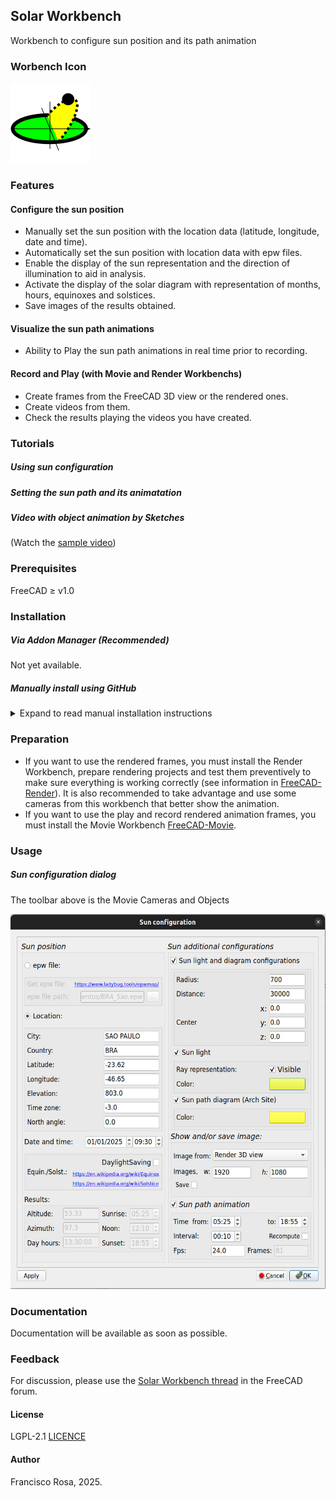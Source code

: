 ## Solar Workbench
Workbench to configure sun position and its path animation

### Worbench Icon
![Solar Workbench Icon](./icons//SolarIcon.svg)

### Features
#### Configure the sun position

* Manually set the sun position with the location data (latitude, longitude, date and time).
* Automatically set the sun position with location data with epw files.
* Enable the display of the sun representation and the direction of illumination to aid in analysis.
* Activate the display of the solar diagram with representation of months, hours, equinoxes and solstices.
* Save images of the results obtained.

#### Visualize the sun path animations

* Ability to Play the sun path animations in real time prior to recording.

#### Record and Play (with Movie and Render Workbenchs)

* Create frames from the FreeCAD 3D view or the rendered ones.   
* Create videos from them.  
* Check the results playing the videos you have created.

### Tutorials

##### Using sun configuration

##### Setting the sun path and its animatation

##### Video with object animation by Sketches

(Watch the [sample video](https://youtu.be/nT1_mGFQwXE?si=TemWHlLiOsnyXDa8))


### Prerequisites 
FreeCAD ≥ v1.0 

### Installation

##### Via Addon Manager (Recommended)

Not yet available.

##### Manually install using GitHub

<details><summary>Expand to read manual installation instructions</summary>

- Download the ZIP file (click 'Clone or Download' button above) 
- For Ubuntu and similar OS's, extract it inside */home/username/.local/share/FreeCAD/Mod*   
- For Windows, extract it inside *C: \Users\your_user_name\AppData\Roaming\FreeCAD\Mod*
- On macOS it is usually */Users/username/Library/Preferences/FreeCAD/Mod*
- Launch FreeCAD

</details>

### Preparation

* If you want to use the rendered frames, you must install the Render Workbench, prepare rendering projects and test them preventively to make sure everything is working correctly (see information in [FreeCAD-Render](https://github.com/FreeCAD/FreeCAD-render)). It is also recommended to take advantage and use some cameras from this workbench that better show the animation.
* If you want to use the play and record rendered animation frames, you must install the Movie Workbench [FreeCAD-Movie](https://github.com/Francisco-Rosa/FreeCAD-Movie/tree/master).


### Usage

##### Sun configuration dialog 

The toolbar above is the Movie Cameras and Objects 

<img src=./Docs/Sun_dialog.jpg height=600>

### Documentation
Documentation will be available as soon as possible.

  ### Feedback 
For discussion, please use the [Solar Workbench thread](https://forum.freecadweb.org/) in the FreeCAD forum.

#### License 
LGPL-2.1 [LICENCE](./LICENCE)

#### Author
Francisco Rosa, 2025.
